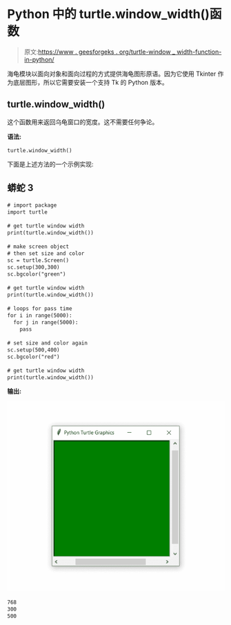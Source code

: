 # Python 中的 turtle.window_width()函数

> 原文:[https://www . geesforgeks . org/turtle-window _ width-function-in-python/](https://www.geeksforgeeks.org/turtle-window_width-function-in-python/)

海龟模块以面向对象和面向过程的方式提供海龟图形原语。因为它使用 Tkinter 作为底层图形，所以它需要安装一个支持 Tk 的 Python 版本。

## turtle.window_width()

这个函数用来返回乌龟窗口的宽度。这不需要任何争论。

**语法:**

```
turtle.window_width()

```

下面是上述方法的一个示例实现:

## 蟒蛇 3

```
# import package
import turtle

# get turtle window width
print(turtle.window_width())

# make screen object
# then set size and color
sc = turtle.Screen()
sc.setup(300,300)
sc.bgcolor("green")

# get turtle window width
print(turtle.window_width())

# loops for pass time
for i in range(5000):
  for j in range(5000):
    pass

# set size and color again
sc.setup(500,400)
sc.bgcolor("red")

# get turtle window width
print(turtle.window_width())
```

**输出:**

![](img/71612d5717684ef1b8214e989a03fdad.png)

```
768
300
500
```